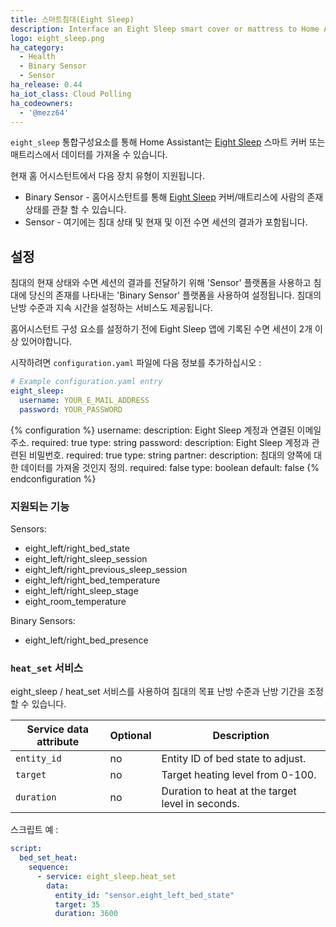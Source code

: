 ```yaml
---
title: 스마트침대(Eight Sleep)
description: Interface an Eight Sleep smart cover or mattress to Home Assistant
logo: eight_sleep.png
ha_category:
  - Health
  - Binary Sensor
  - Sensor
ha_release: 0.44
ha_iot_class: Cloud Polling
ha_codeowners:
  - '@mezz64'
---
```


`eight_sleep` 통합구성요소를 통해 Home Assistant는 [Eight Sleep](https://eightsleep.com/) 스마트 커버 또는 매트리스에서 데이터를 가져올 수 있습니다.

현재 홈 어시스턴트에서 다음 장치 유형이 지원됩니다.

- Binary Sensor - 홈어시스턴트를 통해 [Eight Sleep](https://eightsleep.com/) 커버/매트리스에 사람의 존재 상태를 관찰 할 수 있습니다.
- Sensor - 여기에는 침대 상태 및 현재 및 이전 수면 세션의 결과가 포함됩니다.

## 설정

침대의 현재 상태와 수면 세션의 결과를 전달하기 위해 'Sensor' 플랫폼을 사용하고 침대에 당신의 존재를 나타내는 'Binary Sensor' 플랫폼을 사용하여 설정됩니다. 침대의 난방 수준과 지속 시간을 설정하는 서비스도 제공됩니다.

홈어시스턴트 구성 요소를 설정하기 전에 Eight Sleep 앱에 기록된 수면 세션이 2개 이상 있어야합니다.

시작하려면 `configuration.yaml` 파일에 다음 정보를 추가하십시오 :

```yaml
# Example configuration.yaml entry
eight_sleep:
  username: YOUR_E_MAIL_ADDRESS
  password: YOUR_PASSWORD
```

{% configuration %}
username:
  description: Eight Sleep 계정과 연결된 이메일 주소.
  required: true
  type: string
password:
  description: Eight Sleep 계정과 관련된 비밀번호.
  required: true
  type: string
partner:
  description: 침대의 양쪽에 대한 데이터를 가져올 것인지 정의.
  required: false
  type: boolean
  default: false
{% endconfiguration %}

### 지원되는 기능

Sensors:

- eight_left/right_bed_state
- eight_left/right_sleep_session
- eight_left/right_previous_sleep_session
- eight_left/right_bed_temperature
- eight_left/right_sleep_stage
- eight_room_temperature

Binary Sensors:

- eight_left/right_bed_presence

### `heat_set` 서비스

eight_sleep / heat_set 서비스를 사용하여 침대의 목표 난방 수준과 난방 기간을 조정할 수 있습니다.

| Service data attribute | Optional | Description |
| ---------------------- | -------- | ----------- |
| `entity_id` | no | Entity ID of bed state to adjust.
| `target` | no | Target heating level from 0-100.
| `duration` | no | Duration to heat at the target level in seconds.

스크립트 예 :

```yaml
script:
  bed_set_heat:
    sequence:
      - service: eight_sleep.heat_set
        data:
          entity_id: "sensor.eight_left_bed_state"
          target: 35
          duration: 3600
```
